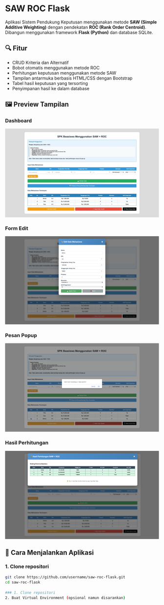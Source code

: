 # SAW ROC Flask

Aplikasi Sistem Pendukung Keputusan menggunakan metode **SAW (Simple Additive Weighting)** dengan pendekatan **ROC (Rank Order Centroid)**. Dibangun menggunakan framework **Flask (Python)** dan database SQLite.

## 🔍 Fitur

- CRUD Kriteria dan Alternatif
- Bobot otomatis menggunakan metode ROC
- Perhitungan keputusan menggunakan metode SAW
- Tampilan antarmuka berbasis HTML/CSS dengan Bootstrap
- Tabel hasil keputusan yang tersorting
- Penyimpanan hasil ke dalam database

## 🖼️ Preview Tampilan

### Dashboard
![Dashboard Preview](static/preview/dashboard.png)

### Form Edit
![Form Kriteria](static/preview/edit.png)

### Pesan Popup
![Form Kriteria](static/preview/popup.png)

### Hasil Perhitungan
![Hasil SAW](static/preview/hasil.png)

## 🚀 Cara Menjalankan Aplikasi

### 1. Clone repositori

```bash
git clone https://github.com/username/saw-roc-flask.git
cd saw-roc-flask

### 1. Clone repositori
2. Buat Virtual Environment (opsional namun disarankan)
